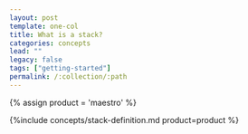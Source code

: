 ```yaml
---
layout: post
template: one-col
title: What is a stack?
categories: concepts
lead: ""
legacy: false
tags: ["getting-started"]
permalink: /:collection/:path
---
```

{% assign product = 'maestro' %}

{%include concepts/stack-definition.md product=product %}
